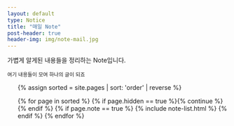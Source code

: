 ```yaml
---
layout: default
type: Notice
title: "매일 Note"
post-header: true
header-img: img/note-mail.jpg
---
```


<div class="catalogue-head">
    <p class="catalogue-introduce">가볍게 알게된 내용들을 정리하는 Note입니다.</p>
    <small class="text-muted">여기 내용들이 모여 하나의 글이 되죠</small>
</div>

<ul class="catalogue">
{% assign sorted = site.pages | sort: 'order' | reverse %}

{% for page in sorted %}
  {% if page.hidden == true %}{% continue %}{% endif %}
  {% if page.note == true %}
    {% include note-list.html %}
  {% endif %}
{% endfor %}
</ul>
